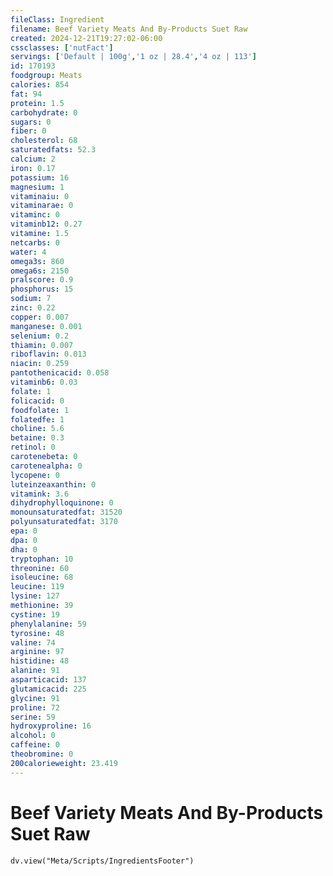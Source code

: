 ```yaml
---
fileClass: Ingredient
filename: Beef Variety Meats And By-Products Suet Raw
created: 2024-12-21T19:27:02-06:00
cssclasses: ['nutFact']
servings: ['Default | 100g','1 oz | 28.4','4 oz | 113']
id: 170193
foodgroup: Meats
calories: 854
fat: 94
protein: 1.5
carbohydrate: 0
sugars: 0
fiber: 0
cholesterol: 68
saturatedfats: 52.3
calcium: 2
iron: 0.17
potassium: 16
magnesium: 1
vitaminaiu: 0
vitaminarae: 0
vitaminc: 0
vitaminb12: 0.27
vitamine: 1.5
netcarbs: 0
water: 4
omega3s: 860
omega6s: 2150
pralscore: 0.9
phosphorus: 15
sodium: 7
zinc: 0.22
copper: 0.007
manganese: 0.001
selenium: 0.2
thiamin: 0.007
riboflavin: 0.013
niacin: 0.259
pantothenicacid: 0.058
vitaminb6: 0.03
folate: 1
folicacid: 0
foodfolate: 1
folatedfe: 1
choline: 5.6
betaine: 0.3
retinol: 0
carotenebeta: 0
carotenealpha: 0
lycopene: 0
luteinzeaxanthin: 0
vitamink: 3.6
dihydrophylloquinone: 0
monounsaturatedfat: 31520
polyunsaturatedfat: 3170
epa: 0
dpa: 0
dha: 0
tryptophan: 10
threonine: 60
isoleucine: 68
leucine: 119
lysine: 127
methionine: 39
cystine: 19
phenylalanine: 59
tyrosine: 48
valine: 74
arginine: 97
histidine: 48
alanine: 91
asparticacid: 137
glutamicacid: 225
glycine: 91
proline: 72
serine: 59
hydroxyproline: 16
alcohol: 0
caffeine: 0
theobromine: 0
200calorieweight: 23.419
---
```


# Beef Variety Meats And By-Products Suet Raw

```dataviewjs
dv.view("Meta/Scripts/IngredientsFooter")
```
